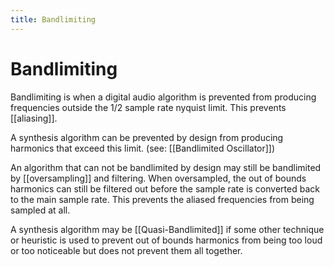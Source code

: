 ```yaml
---
title: Bandlimiting
---
```

# Bandlimiting
Bandlimiting is when a digital audio algorithm is prevented from producing frequencies outside the 1/2 sample rate nyquist limit. This prevents [[aliasing]]. 

A synthesis algorithm can be prevented by design from producing harmonics that exceed this limit. (see: [[Bandlimited Oscillator]])

An algorithm that can not be bandlimited by design may still be bandlimited by [[oversampling]] and filtering. When oversampled, the out of bounds harmonics can still be filtered out before the sample rate is converted back to the main sample rate. This prevents the aliased frequencies from being sampled at all.

A synthesis algorithm may be [[Quasi-Bandlimited]] if some other technique or heuristic is used to prevent out of bounds harmonics from being too loud or too noticeable but does not prevent them all together. 